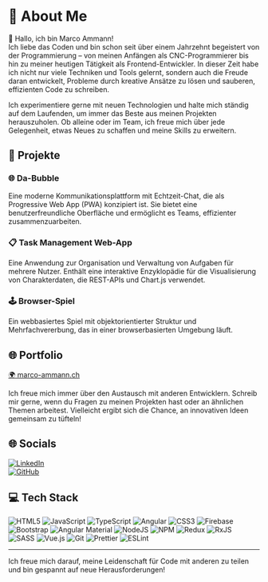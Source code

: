 # 💫 About Me
👋 Hallo, ich bin Marco Ammann!  
Ich liebe das Coden und bin schon seit über einem Jahrzehnt begeistert von der Programmierung – von meinen Anfängen als CNC-Programmierer bis hin zu meiner heutigen Tätigkeit als Frontend-Entwickler. In dieser Zeit habe ich nicht nur viele Techniken und Tools gelernt, sondern auch die Freude daran entwickelt, Probleme durch kreative Ansätze zu lösen und sauberen, effizienten Code zu schreiben. 

Ich experimentiere gerne mit neuen Technologien und halte mich ständig auf dem Laufenden, um immer das Beste aus meinen Projekten herauszuholen. Ob alleine oder im Team, ich freue mich über jede Gelegenheit, etwas Neues zu schaffen und meine Skills zu erweitern.

## 🚀 Projekte
### 🌐 Da-Bubble
Eine moderne Kommunikationsplattform mit Echtzeit-Chat, die als Progressive Web App (PWA) konzipiert ist. Sie bietet eine benutzerfreundliche Oberfläche und ermöglicht es Teams, effizienter zusammenzuarbeiten.

### 📋 Task Management Web-App
Eine Anwendung zur Organisation und Verwaltung von Aufgaben für mehrere Nutzer. Enthält eine interaktive Enzyklopädie für die Visualisierung von Charakterdaten, die REST-APIs und Chart.js verwendet.

### 🕹️ Browser-Spiel
Ein webbasiertes Spiel mit objektorientierter Struktur und Mehrfachvererbung, das in einer browserbasierten Umgebung läuft.

## 🌐 Portfolio
[🌍 marco-ammann.ch](https://marco-ammann.ch)

Ich freue mich immer über den Austausch mit anderen Entwicklern. Schreib mir gerne, wenn du Fragen zu meinen Projekten hast oder an ähnlichen Themen arbeitest. Vielleicht ergibt sich die Chance, an innovativen Ideen gemeinsam zu tüfteln!

## 🌐 Socials
[![LinkedIn](https://img.shields.io/badge/LinkedIn-%230077B5.svg?logo=linkedin&logoColor=white)](https://linkedin.com/in/marco-ammann)  
[![GitHub](https://img.shields.io/badge/GitHub-%2312100E.svg?logo=github&logoColor=white)](https://github.com/Marco-Ammann?tab=repositories)

## 💻 Tech Stack
![HTML5](https://img.shields.io/badge/html5-%23E34F26.svg?style=for-the-badge&logo=html5&logoColor=white) 
![JavaScript](https://img.shields.io/badge/javascript-%23323330.svg?style=for-the-badge&logo=javascript&logoColor=%23F7DF1E) 
![TypeScript](https://img.shields.io/badge/typescript-%23007ACC.svg?style=for-the-badge&logo=typescript&logoColor=white) 
![Angular](https://img.shields.io/badge/angular-%23DD0031.svg?style=for-the-badge&logo=angular&logoColor=white) 
![CSS3](https://img.shields.io/badge/css3-%231572B6.svg?style=for-the-badge&logo=css3&logoColor=white) 
![Firebase](https://img.shields.io/badge/firebase-%23039BE5.svg?style=for-the-badge&logo=firebase) 
![Bootstrap](https://img.shields.io/badge/bootstrap-%238511FA.svg?style=for-the-badge&logo=bootstrap&logoColor=white) 
![Angular Material](https://img.shields.io/badge/Angular%20Material-%23DD0031.svg?style=for-the-badge&logo=angular&logoColor=white)
![NodeJS](https://img.shields.io/badge/node.js-6DA55F?style=for-the-badge&logo=node.js&logoColor=white) 
![NPM](https://img.shields.io/badge/NPM-%23CB3837.svg?style=for-the-badge&logo=npm&logoColor=white) 
![Redux](https://img.shields.io/badge/redux-%23593d88.svg?style=for-the-badge&logo=redux&logoColor=white) 
![RxJS](https://img.shields.io/badge/rxjs-%23B7178C.svg?style=for-the-badge&logo=reactivex&logoColor=white) 
![SASS](https://img.shields.io/badge/SASS-hotpink.svg?style=for-the-badge&logo=SASS&logoColor=white) 
![Vue.js](https://img.shields.io/badge/vue.js-%2335495e.svg?style=for-the-badge&logo=vuedotjs&logoColor=%234FC08D) 
![Git](https://img.shields.io/badge/git-%23F05033.svg?style=for-the-badge&logo=git&logoColor=white) 
![Prettier](https://img.shields.io/badge/prettier-%23F7B93E.svg?style=for-the-badge&logo=prettier&logoColor=black) 
![ESLint](https://img.shields.io/badge/ESLint-4B3263?style=for-the-badge&logo=eslint&logoColor=white) 

---

Ich freue mich darauf, meine Leidenschaft für Code mit anderen zu teilen und bin gespannt auf neue Herausforderungen!
